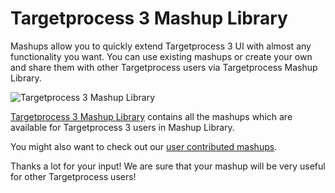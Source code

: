 Targetprocess 3 Mashup Library
=============================

Mashups allow you to quickly extend Targetprocess 3 UI with almost any functionality you want. You can use existing mashups or create your own and share them with other Targetprocess users via Targetprocess Mashup Library.

![Targetprocess 3 Mashup Library](https://github.com/TargetProcess/TP3MashupLibrary/raw/master/TP3MashupLibrary.png)

[Targetprocess 3 Mashup Library](https://github.com/TargetProcess/TP3MashupLibrary) contains all the mashups which are available for Targetprocess 3 users in Mashup Library.

You might also want to check out our [user contributed mashups](https://github.com/TargetProcess/User-Contributed-Mashups).

Thanks a lot for your input! We are sure that your mashup will be very useful for other Targetprocess users!
